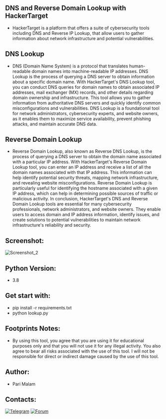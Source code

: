 ## DNS and Reverse Domain Lookup with HackerTarget
- HackerTarget is a platform that offers a suite of cybersecurity tools including DNS and Reverse IP Lookup, that allow users to gather information about network infrastructure and potential vulnerabilities.
## DNS Lookup
- DNS (Domain Name System) is a protocol that translates human-readable domain names into machine-readable IP addresses. DNS Lookup is the process of querying a DNS server to obtain information about a specific domain name. With HackerTarget's DNS Lookup tool, you can conduct DNS queries for domain names to obtain associated IP addresses, mail exchanger (MX) records, and other details regarding domain ownership and infrastructure. This tool allows you to gather information from authoritative DNS servers and quickly identify common misconfigurations and vulnerabilities. DNS Lookup is a foundational tool for network administrators, cybersecurity experts, and website owners, as it enables them to maximize service availability, prevent phishing attacks, and maintain accurate DNS data.
## Reverse Domain Lookup
- Reverse Domain Lookup, also known as Reverse DNS Lookup, is the process of querying a DNS server to obtain the domain name associated with a particular IP address. With HackerTarget's Reverse Domain Lookup tool, you can enter an IP address and receive a list of all the domain names associated with that IP address. This information can help identify potential security threats, mapping network infrastructure, and revealing website misconfigurations. Reverse Domain Lookup is particularly useful for identifying the hostname associated with a given IP address, which can help in determining possible sources of traffic or malicious activity. In conclusion, HackerTarget's DNS and Reverse Domain Lookup tools are essential for many cybersecurity professionals, network administrators, and website owners. They enable users to access domain and IP address information, identify issues, and create solutions to potential vulnerabilities to maintain network infrastructure's reliability and security.
## Screenshot:
![Screenshot_2](https://user-images.githubusercontent.com/25004320/229365685-1949b814-0488-4367-b0dd-a1f8d6b45343.png)
## Python Version:
- 3.8
## Get start with:
- pip install -r requirements.txt
- python lookup.py
## Footprints Notes:
- By using this tool, you agree that you are using it for educational purposes only and that you will not use it for any illegal activity. You also agree to bear all risks associated with the use of this tool. I will not be responsible for direct or indirect damage caused by the use of this tool.
## Author:
- Pari Malam
## Contacts:
[![Telegram](https://img.shields.io/badge/-Telegram-blue)](https://telegram.me/SurpriseMTFK)
[![Forum](https://img.shields.io/badge/-Forum-red)](https://dragonforce.io)
